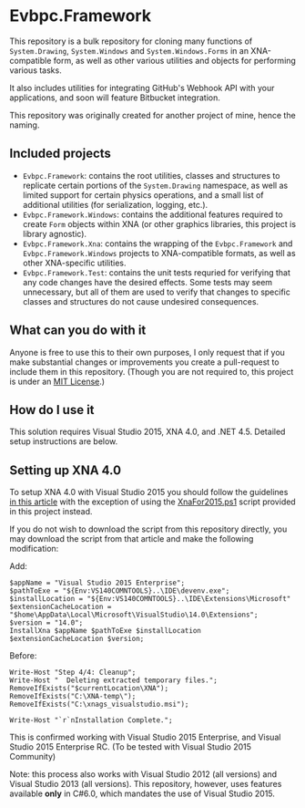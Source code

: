 # Evbpc.Framework

This repository is a bulk repository for cloning many functions of `System.Drawing`, `System.Windows` and `System.Windows.Forms` in an XNA-compatible form, as well as other various utilities and objects for performing various tasks.

It also includes utilities for integrating GitHub's Webhook API with your applications, and soon will feature Bitbucket integration.

This repository was originally created for another project of mine, hence the naming.

## Included projects

* `Evbpc.Framework`: contains the root utilities, classes and structures to replicate certain portions of the `System.Drawing` namespace, as well as limited support for certain physics operations, and a small list of additional utilities (for serialization, logging, etc.).
* `Evbpc.Framework.Windows`: contains the additional features required to create `Form` objects within XNA (or other graphics libraries, this project is library agnostic).
* `Evbpc.Framework.Xna`: contains the wrapping of the `Evbpc.Framework` and `Evbpc.Framework.Windows` projects to XNA-compatible formats, as well as other XNA-specific utilities.
* `Evbpc.Framework.Test`: contains the unit tests requried for verifying that any code changes have the desired effects. Some tests may seem unnecessary, but all of them are used to verify that changes to specific classes and structures do not cause undesired consequences.

## What can you do with it

Anyone is free to use this to their own purposes, I only request that if you make substantial changes or improvements you create a pull-request to include them in this repository. (Though you are not required to, this project is under an [MIT License](https://github.com/EBrown8534/Framework/blob/master/LICENSE).)

## How do I use it

This solution requires Visual Studio 2015, XNA 4.0, and .NET 4.5. Detailed setup instructions are below.

## Setting up XNA 4.0

To setup XNA 4.0 with Visual Studio 2015 you should follow the guidelines [in this article](http://rbwhitaker.wikidot.com/setting-up-xna) with the exception of using the [XnaFor2015.ps1](https://github.com/EBrown8534/Framework/blob/master/XnaFor2015.ps1) script provided in this project instead.

If you do not wish to download the script from this repository directly, you may download the script from that article and make the following modification:

Add: 

    $appName = "Visual Studio 2015 Enterprise";
	$pathToExe = "${Env:VS140COMNTOOLS}..\IDE\devenv.exe";
	$installLocation = "${Env:VS140COMNTOOLS}..\IDE\Extensions\Microsoft"
	$extensionCacheLocation = "$home\AppData\Local\Microsoft\VisualStudio\14.0\Extensions";
	$version = "14.0";
	InstallXna $appName $pathToExe $installLocation $extensionCacheLocation $version;

Before:

	Write-Host "Step 4/4: Cleanup";
	Write-Host "  Deleting extracted temporary files.";
	RemoveIfExists("$currentLocation\XNA");
	RemoveIfExists("C:\XNA-temp\");
	RemoveIfExists("C:\xnags_visualstudio.msi");
	
	Write-Host "`r`nInstallation Complete.";

This is confirmed working with Visual Studio 2015 Enterprise, and Visual Studio 2015 Enterprise RC. (To be tested with Visual Studio 2015 Community)

Note: this process also works with Visual Studio 2012 (all versions) and Visual Studio 2013 (all versions). This repository, however, uses features available **only** in C#6.0, which mandates the use of Visual Studio 2015.

